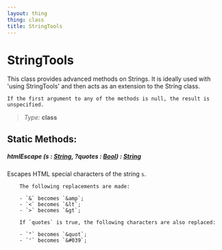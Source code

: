 ```yaml
---
layout: thing
thing: class
title: StringTools
---
```

# StringTools

This class provides advanced methods on Strings. It is ideally used with
	'using StringTools' and then acts as an extension to the String class.

	If the first argument to any of the methods is null, the result is
	unspecified.



> *Type:* **class**


## Static Methods:


##### **htmlEscape** (s : <a href="String.html" class="type">String</a>, ?quotes : <a href="Bool.html" class="type">Bool</a>) : <a href="String.html" class="type">String</a>

Escapes HTML special characters of the string `s`.

		The following replacements are made:

		- `&` becomes `&amp`;
		- `<` becomes `&lt`;
		- `>` becomes `&gt`;

		If `quotes` is true, the following characters are also replaced:

		- `"` becomes `&quot`;
		- `'` becomes `&#039`;














